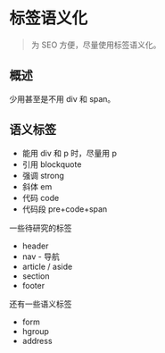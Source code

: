 # 标签语义化

> 为 SEO 方便，尽量使用标签语义化。

## 概述

少用甚至是不用 div 和 span。

## 语义标签

- 能用 div 和 p 时，尽量用 p 
- 引用 blockquote
- 强调 strong
- 斜体 em
- 代码 code
- 代码段 pre+code+span

 

一些待研究的标签

- header
- nav - 导航
- article / aside 
- section
- footer

还有一些语义标签

- form
- hgroup
- address
